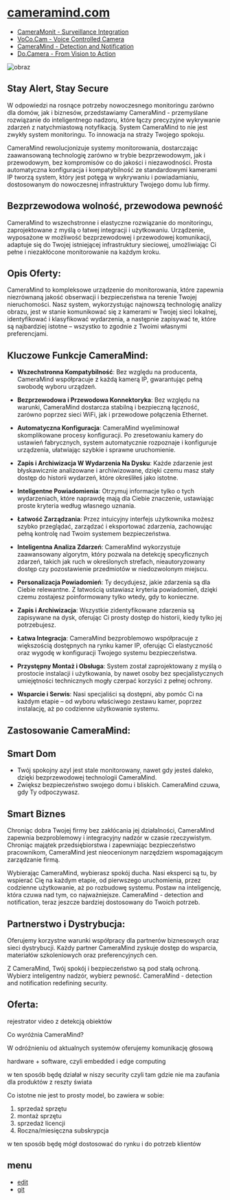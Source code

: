 # [cameramind.com](https://www.cameramind.com/)

+ [CameraMonit - Surveillance Integration](http://www.cameramonit.com)
+ [VoCo.Cam - Voice Controlled Camera](http://www.vococam.com)
+ [CameraMind - Detection and Notification](http://www.cameramind.com)
+ [Do.Camera - From Vision to Action](http://www.docamera.com)

![obraz](https://github.com/cameramind/www/assets/5669657/d6377197-ba2a-4d23-a800-980aca6af41e)



## Stay Alert, Stay Secure



W odpowiedzi na rosnące potrzeby nowoczesnego monitoringu zarówno dla domów, jak i biznesów, przedstawiamy CameraMind - przemyślane rozwiązanie do inteligentnego nadzoru, które łączy precyzyjne wykrywanie zdarzeń z natychmiastową notyfikacją. System CameraMind to nie jest zwykły system monitoringu. To innowacja na straży Twojego spokoju.


CameraMind rewolucjonizuje systemy monitorowania, dostarczając zaawansowaną technologię zarówno w trybie bezprzewodowym, jak i przewodowym, bez kompromisów co do jakości i niezawodności. Prosta automatyczna konfiguracja i kompatybilność ze standardowymi kamerami IP tworzą system, który jest potęgą w wykrywaniu i powiadamianiu, dostosowanym do nowoczesnej infrastruktury Twojego domu lub firmy. 


## Bezprzewodowa wolność, przewodowa pewność


CameraMind to wszechstronne i elastyczne rozwiązanie do monitoringu, zaprojektowane z myślą o łatwej integracji i użytkowaniu. Urządzenie, wyposażone w możliwość bezprzewodowej i przewodowej komunikacji, adaptuje się do Twojej istniejącej infrastruktury sieciowej, umożliwiając Ci pełne i niezakłócone monitorowanie na każdym kroku.




## Opis Oferty:

CameraMind to kompleksowe urządzenie do monitorowania, które zapewnia niezrównaną jakość obserwacji i bezpieczeństwa na terenie Twojej nieruchomości. Nasz system, wykorzystując najnowszą technologię analizy obrazu, jest w stanie komunikować się z kamerami w Twojej sieci lokalnej, identyfikować i klasyfikować wydarzenia, a następnie zapisywać te, które są najbardziej istotne – wszystko to zgodnie z Twoimi własnymi preferencjami.


## Kluczowe Funkcje CameraMind:



- **Wszechstronna Kompatybilność**: Bez względu na producenta, CameraMind współpracuje z każdą kamerą IP, gwarantując pełną swobodę wyboru urządzeń.

- **Bezprzewodowa i Przewodowa Konnektoryka**: Bez względu na warunki, CameraMind dostarcza stabilną i bezpieczną łączność, zarówno poprzez sieci WiFi, jak i przewodowe połączenia Ethernet.

- **Automatyczna Konfiguracja**: CameraMind wyeliminował skomplikowane procesy konfiguracji. Po zresetowaniu kamery do ustawień fabrycznych, system automatycznie rozpoznaje i konfiguruje urządzenia, ułatwiając szybkie i sprawne uruchomienie.

- **Zapis i Archiwizacja W Wydarzenia Na Dysku**: Każde zdarzenie jest błyskawicznie analizowane i archiwizowane, dzięki czemu masz stały dostęp do historii wydarzeń, które określiłeś jako istotne.

- **Inteligentne Powiadomienia**: Otrzymuj informacje tylko o tych wydarzeniach, które naprawdę mają dla Ciebie znaczenie, ustawiając proste kryteria według własnego uznania.

- **Łatwość Zarządzania**: Przez intuicyjny interfejs użytkownika możesz szybko przeglądać, zarządzać i eksportować zdarzenia, zachowując pełną kontrolę nad Twoim systemem bezpieczeństwa.


- **Inteligentna Analiza Zdarzeń**: CameraMind wykorzystuje zaawansowany algorytm, który pozwala na detekcję specyficznych zdarzeń, takich jak ruch w określonych strefach, nieautoryzowany dostęp czy pozostawienie przedmiotów w niedozwolonym miejscu.
  
- **Personalizacja Powiadomień**: Ty decydujesz, jakie zdarzenia są dla Ciebie relewantne. Z łatwością ustawiasz kryteria powiadomień, dzięki czemu zostajesz poinformowany tylko wtedy, gdy to konieczne.

- **Zapis i Archiwizacja**: Wszystkie zidentyfikowane zdarzenia są zapisywane na dysk, oferując Ci prosty dostęp do historii, kiedy tylko jej potrzebujesz.

- **Łatwa Integracja**: CameraMind bezproblemowo współpracuje z większością dostępnych na rynku kamer IP, oferując Ci elastyczność oraz wygodę w konfiguracji Twojego systemu bezpieczeństwa.

- **Przystępny Montaż i Obsługa**: System został zaprojektowany z myślą o prostocie instalacji i użytkowania, by nawet osoby bez specjalistycznych umiejętności technicznych mogły czerpać korzyści z pełnej ochrony.

- **Wsparcie i Serwis**: Nasi specjaliści są dostępni, aby pomóc Ci na każdym etapie – od wyboru właściwego zestawu kamer, poprzez instalację, aż po codzienne użytkowanie systemu.


## Zastosowanie CameraMind:

## Smart Dom
- Twój spokojny azyl jest stale monitorowany, nawet gdy jesteś daleko, dzięki bezprzewodowej technologii CameraMind.
- Zwiększ bezpieczeństwo swojego domu i bliskich. CameraMind czuwa, gdy Ty odpoczywasz.
  
## Smart Biznes
Chroniąc dobra Twojej firmy bez zakłócania jej działalności, CameraMind zapewnia bezproblemowy i integracyjny nadzór w czasie rzeczywistym. 
Chroniąc majątek przedsiębiorstwa i zapewniając bezpieczeństwo pracownikom, CameraMind jest nieocenionym narzędziem wspomagającym zarządzanie firmą.



Wybierając CameraMind, wybierasz spokój ducha. Nasi eksperci są tu, by wspierać Cię na każdym etapie, od pierwszego uruchomienia, przez codzienne użytkowanie, aż po rozbudowę systemu. Postaw na inteligencję, która czuwa nad tym, co najważniejsze. CameraMind - detection and notification, teraz jeszcze bardziej dostosowany do Twoich potrzeb.


## Partnerstwo i Dystrybucja:

Oferujemy korzystne warunki współpracy dla partnerów biznesowych oraz sieci dystrybucji. Każdy partner CameraMind zyskuje dostęp do wsparcia, materiałów szkoleniowych oraz preferencyjnych cen.

Z CameraMind, Twój spokój i bezpieczeństwo są pod stałą ochroną. Wybierz inteligentny nadzór, wybierz pewność. CameraMind - detection and notification redefining security.


## Oferta:

rejestrator video z detekcją obiektów 

Co wyróżnia CameraMind?

W odróżnieniu od aktualnych systemów oferujemy komunikację głosową

hardware + software, czyli embedded i edge computing



w ten sposób będę działał w niszy security 
czyli tam gdzie nie ma zaufania dla produktów z reszty świata

Co istotne nie jest to prosty model, bo zawiera w sobie:
1. sprzedaż sprzętu
2. montaż sprzętu
3. sprzedaż licencji
4. Roczna/miesięczna subskrypcja

w ten sposób będę mógł dostosować do rynku i do potrzeb klientów

## menu

+ [edit](https://github.com/cameramind/www/edit/main/README.md)
+ [git](https://github.com/cameramind)

